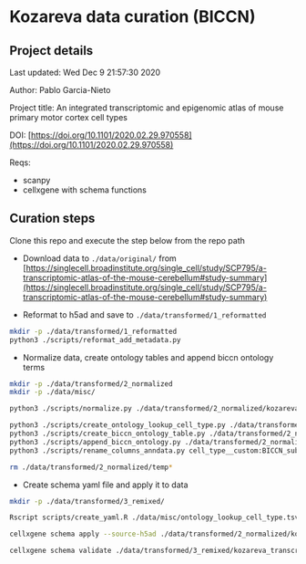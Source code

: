 # Kozareva data curation (BICCN)

## Project details

Last updated: Wed Dec  9 21:57:30 2020

Author: Pablo Garcia-Nieto

Project title: An integrated transcriptomic and epigenomic atlas of mouse primary motor cortex cell types

DOI: [https://doi.org/10.1101/2020.02.29.970558](https://doi.org/10.1101/2020.02.29.970558)

Reqs:
- scanpy
- cellxgene with schema functions


## Curation steps

Clone this repo and execute the step below from the repo path

- Download data to `./data/original/` from [https://singlecell.broadinstitute.org/single_cell/study/SCP795/a-transcriptomic-atlas-of-the-mouse-cerebellum#study-summary](https://singlecell.broadinstitute.org/single_cell/study/SCP795/a-transcriptomic-atlas-of-the-mouse-cerebellum#study-summary)


- Reformat to h5ad and save to `./data/transformed/1_reformatted`

```bash
mkdir -p ./data/transformed/1_reformatted
python3 ./scripts/reformat_add_metadata.py
```

- Normalize data, create ontology tables and append biccn ontology terms

```bash
mkdir -p ./data/transformed/2_normalized
mkdir -p ./data/misc/

python3 ./scripts/normalize.py ./data/transformed/2_normalized/kozareva_transcriptomic_atlas_of_the_mouse_cerebellum.h5ad ./data/transformed/2_normalized/temp_norm.h5ad

python3 ./scripts/create_ontology_lookup_cell_type.py ./data/transformed/2_normalized/temp_norm.h5ad ./data/misc/ontology_lookup_cell_type.tsv
python3 ./scripts/create_biccn_ontology_table.py ./data/transformed/2_normalized/temp_norm.h5ad ./data/misc/ontology_biccn.txt
python3 ./scripts/append_biccn_ontology.py ./data/transformed/2_normalized/temp_norm.h5ad ./data/misc/ontology_biccn.txt ./data/transformed/2_normalized/temp_biccn.h5ad
python3 ./scripts/rename_columns_anndata.py cell_type__custom:BICCN_subclass_label ./data/transformed/2_normalized/temp_biccn.h5ad ./data/transformed/2_normalized/kozareva_transcriptomic_atlas_of_the_mouse_cerebellum.h5ad

rm ./data/transformed/2_normalized/temp*

```

- Create schema yaml file and apply it to data

```bash
mkdir -p ./data/transformed/3_remixed/

Rscript scripts/create_yaml.R ./data/misc/ontology_lookup_cell_type.tsv ./schema.yml

cellxgene schema apply --source-h5ad ./data/transformed/2_normalized/kozareva_transcriptomic_atlas_of_the_mouse_cerebellum.h5ad --remix-config ./schema.yml --output-filename ./data/transformed/3_remixed/kozareva_transcriptomic_atlas_of_the_mouse_cerebellum.h5ad

cellxgene schema validate ./data/transformed/3_remixed/kozareva_transcriptomic_atlas_of_the_mouse_cerebellum.h5ad 
```
